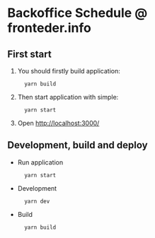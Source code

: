 # Backoffice Schedule @ fronteder.info

## First start

1. You should firstly build application:
    ```
      yarn build
    ```
2. Then start application with simple:
    ```
      yarn start
    ```

3. Open [http://localhost:3000/](http://localhost:3000/)

## Development, build and deploy

  * Run application

    ```
      yarn start
    ```
  * Development

    ```
      yarn dev
    ```

  * Build

    ```
      yarn build
    ```